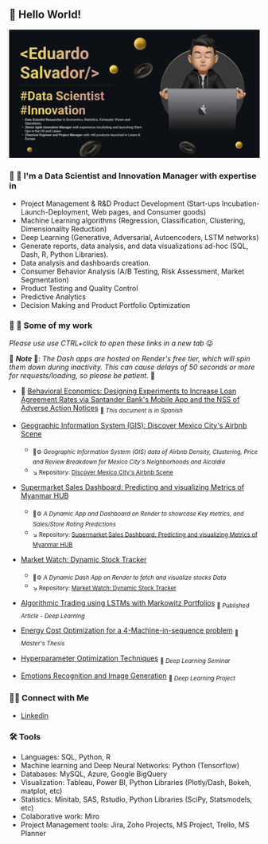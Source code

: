 ## 👾 Hello World!

![Personal Banner](https://github.com/Salvatore-Rocha/Salvatore-Rocha/blob/06b2b08d32ccca5bd52e034a45c29fa6d9ba0de4/Imgs/HeaderGTHB.png)

### 🔬 🔭 I'm a Data Scientist and Innovation Manager with expertise in 
- Project Management & R&D Product Development (Start-ups Incubation-Launch-Deployment, Web pages, and Consumer goods)
- Machine Learning algorithms (Regression, Classification, Clustering, Dimensionality Reduction)
- Deep Learning (Generative, Adversarial, Autoencoders, LSTM networks) 
- Generate reports, data analysis, and data visualizations ad-hoc (SQL, Dash, R, Python Libraries).
- Data analysis and dashboards creation.
- Consumer Behavior Analysis (A/B Testing, Risk Assessment, Market Segmentation)
- Product Testing and Quality Control
- Predictive Analytics
- Decision Making and Product Portfolio Optimization

### 📝 📖 Some of my work

_Please use use CTRL+click to open these links in a new tab_ 😜

👀 _**Note**_ 👀: _The Dash apps are hosted on Render's free tier, which will spin them down during inactivity. This can cause delays of 50 seconds or more for requests/loading, so please be patient._ 🥺 
- 🏦  [Behavioral Economics: Designing Experiments to Increase Loan Agreement Rates via Santander Bank's Mobile App and the NSS of Adverse Action Notices](https://github.com/Salvatore-Rocha/Salvatore-Rocha/blob/a7e1346865aa0f7f7d44238425b25d2ec8bf4595/Docs/Lim_Behavioural_Economics_Santander_Eduardo%20Salvador%20Rocha.pdf)  <sub>📄 _This document is in Spanish_ </sub>
  
- [Geographic Information System (GIS): Discover Mexico City's Airbnb Scene](https://discover-mexico-citys-airbnb-scene.onrender.com/)
  - <sub>🤖⚙️ _Geographic Information System (GIS) data of Airbnb Density, Clustering, Price and Review Breakdown for Mexico City's Neighborhoods and Alcaldía_  </sub>
  - <sub> ↘️ Repository: [Discover Mexico City's Airbnb Scene](https://github.com/Salvatore-Rocha/GIS_Dataviewer/) </sub>
- [Supermarket Sales Dashboard: Predicting and visualizing Metrics of Myanmar HUB](https://urban-insights-predict-and-visualize.onrender.com/)
  - <sub>🤖⚙️ _A Dynamic App and Dashboard on Render to showcase Key metrics, and Sales/Store Rating Predictions_  </sub>
  - <sub> ↘️ Repository: [Supermarket Sales Dashboard: Predicting and visualizing Metrics of Myanmar HUB](https://github.com/Salvatore-Rocha/Supermarket-sales) </sub>
- [Market Watch: Dynamic Stock Tracker ](https://market-watch-a-dynamic-stock-tracker.onrender.com/)
  - <sub> 🤖⚙️ _A Dynamic Dash App on Render to fetch and visualize stocks Data_ </sub>
  - <sub> ↘️ Repository: [Market Watch: Dynamic Stock Tracker](https://github.com/Salvatore-Rocha/Stocks_reader) </sub>
- [Algorithmic Trading using LSTMs with Markowitz Portfolios](https://publikationen.bibliothek.kit.edu/1000138284) <sub>📄 _Published Article - Deep Learning_ </sub>
- [Energy Cost Optimization for a 4-Machine-in-sequence problem](https://github.com/Salvatore-Rocha/Salvatore-Rocha/blob/0b0cc29c0a127d96cbc5180c33ad409a96ba2469/Docs/Masters_Thesis_Eduardo.pdf) <sub>📄 _Master's Thesis_ </sub>
- [Hyperparameter Optimization Techniques](https://github.com/Salvatore-Rocha/Salvatore-Rocha/blob/0b0cc29c0a127d96cbc5180c33ad409a96ba2469/Docs/Hyper%20Parameter%20Optimization.pdf) <sub>📄 _Deep Learning Seminar_ </sub>
- [Emotions Recognition and Image Generation](https://github.com/Salvatore-Rocha/Salvatore-Rocha/blob/0b0cc29c0a127d96cbc5180c33ad409a96ba2469/Docs/EMO_VAE.pdf) <sub>📄 _Deep Learning Project_ </sub>
### 👋🏻 Connect with Me

- [Linkedin](https://www.linkedin.com/in/salvador-rocha/)
  
### 🛠️ Tools

- Languages: SQL, Python, R
- Machine learning and Deep Neural Networks: Python (Tensorflow)
- Databases: MySQL, Azure, Google BigQuery
- Visualization: Tableau, Power BI, Python Libraries (Plotly/Dash, Bokeh, matplot, etc)
- Statistics: Minitab, SAS, Rstudio, Python Libraries (SciPy, Statsmodels, etc)
- Colaborative work: Miro
- Project Management tools: Jira, Zoho Projects, MS Project, Trello, MS Planner  
